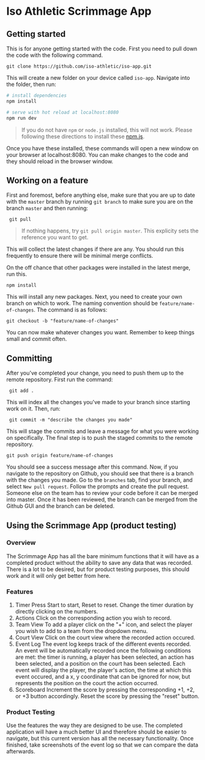 # Iso Athletic Scrimmage App

## Getting started

This is for anyone getting started with the code. First you need to pull down the code with the following command.

```git clone https://github.com/iso-athletic/iso-app.git```

This will create a new folder on your device called `iso-app`. Navigate into the folder, then run:

``` bash
# install dependencies
npm install

# serve with hot reload at localhost:8080
npm run dev
```
> If you do not have `npm` or `node.js` installed, this will not work. Please following these directions to install these [npm.js](https://docs.npmjs.com/getting-started/installing-node#Related-CLI-Commands). 

Once you have these installed, these commands will open a new window on your browser at localhost:8080. You can make changes to the code and they should reload in the browser window. 

## Working on a feature

First and foremost, before anything else, make sure that you are up to date with the `master` branch by running `git branch` to make sure you are on the branch `master` and then running:

``` git pull```

> If nothing happens, try `git pull origin master`. This explicity sets the reference you want to get. 

This will collect the latest changes if there are any. You should run this frequently to ensure there will be minimal merge conflicts.

On the off chance that other packages were installed in the latest merge, run this.

``` npm install ```

This will install any new packages. Next, you need to create your own branch on which to work. The naming convention should be `feature/name-of-changes`. The command is as follows:

```git checkout -b "feature/name-of-changes"```

You can now make whatever changes you want. Remember to keep things small and commit often. 

## Committing

After you've completed your change, you need to push them up to the remote repository. First run the command:

``` git add .```

This will index all the changes you've made to your branch since starting work on it. Then, run:

``` git commit -m "describe the changes you made"```

This will stage the commits and leave a message for what you were working on specifically. The final step is to push the staged commits to the remote repository.

``` git push origin feature/name-of-changes ```

You should see a success message after this command. Now, if you navigate to the repository on Github, you should see that there is a branch with the changes you made. Go to the `branches` tab, find your branch, and select `New pull request`. Follow the prompts and create the pull request. Someone else on the team has to review your code before it can be merged into master. Once it has been reviewed, the branch can be merged from the Github GUI and the branch can be deleted. 

## Using the Scrimmage App (product testing)

### Overview
The Scrimmage App has all the bare minimum functions that it will have as a completed product without the ability to save any data that was recorded. There is a lot to be desired, but for product testing purposes, this should work and it will only get better from here.  

### Features
1. Timer
Press Start to start, Reset to reset. Change the timer duration by directly clicking on the numbers.
2. Actions
Click on the corresponding action you wish to record.
3. Team View
To add a player click on the "+" icon, and select the player you wish to add to a team from the dropdown menu.
4. Court View
Click on the court view where the recorded action occured.
5. Event Log
The event log keeps track of the different events recorded. An event will be automatically recorded once the following conditions are met: the timer is running, a player has been selected, an action has been selected, and a position on the court has been selected. Each event will display the player, the player's action, the time at which this event occured, and a x, y coordinate that can be ignored for now, but represents the position on the court the action occurred. 
6. Scoreboard
Increment the score by pressing the corresponding +1, +2, or +3 button accordingly. Reset the score by pressing the "reset" button. 

### Product Testing
Use the features the way they are designed to be use. The completed application will have a much better UI and therefore should be easier to navigate, but this current version has all the necessary functionality. Once finished, take screenshots of the event log so that we can compare the data afterwards. 
